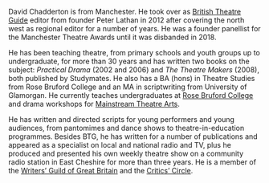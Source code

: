 David Chadderton is from Manchester. He took over as [British Theatre Guide](https://www.britishtheatreguide.info/) editor from founder Peter Lathan in 2012 after covering the north west as regional editor for a number of years. He was a founder panellist for the Manchester Theatre Awards until it was disbanded in 2018.

He has been teaching theatre, from primary schools and youth groups up to undergraduate, for more than 30 years and has written two books on the subject: *Practical Drama* (2002 and 2006) and *The Theatre Makers* (2008), both published by Studymates. He also has a BA (hons) in Theatre Studies from Rose Bruford College and an MA in scriptwriting from University of Glamorgan. He currently teaches undergraduates at [Rose Bruford College](https://www.bruford.ac.uk/) and drama workshops for [Mainstream Theatre Arts](https://mainstreamstudios.co.uk/).

He has written and directed scripts for young performers and young audiences, from pantomimes and dance shows to theatre-in-education programmes. Besides BTG, he has written for a number of publications and appeared as a specialist on local and national radio and TV, plus he produced and presented his own weekly theatre show on a community radio station in East Cheshire for more than three years. He is a member of the [Writers’ Guild of Great Britain](https://writersguild.org.uk/) and the [Critics’ Circle](https://criticscircle.org.uk/).

<!--
**djchadderton/djchadderton** is a ✨ _special_ ✨ repository because its `README.md` (this file) appears on your GitHub profile.

Here are some ideas to get you started:

- 🔭 I’m currently working on ...
- 🌱 I’m currently learning ...
- 👯 I’m looking to collaborate on ...
- 🤔 I’m looking for help with ...
- 💬 Ask me about ...
- 📫 How to reach me: ...
- 😄 Pronouns: ...
- ⚡ Fun fact: ...
-->
